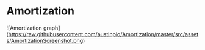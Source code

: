 # Amortization

![Amortization graph] (https://raw.githubusercontent.com/austinpio/Amortization/master/src/assets/AmortizationScreenshot.png)
